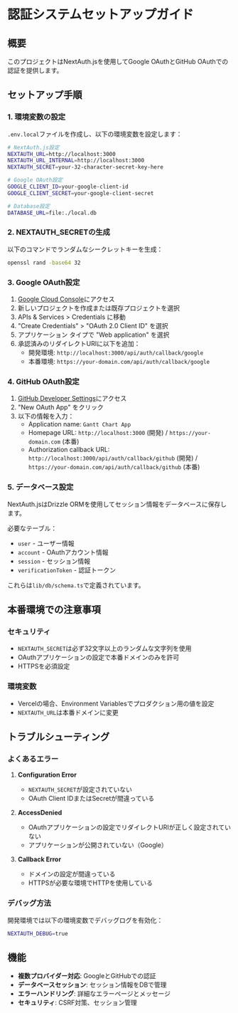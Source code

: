 # 認証システムセットアップガイド

## 概要

このプロジェクトはNextAuth.jsを使用してGoogle OAuthとGitHub OAuthでの認証を提供します。

## セットアップ手順

### 1. 環境変数の設定

`.env.local`ファイルを作成し、以下の環境変数を設定します：

```bash
# NextAuth.js設定
NEXTAUTH_URL=http://localhost:3000
NEXTAUTH_URL_INTERNAL=http://localhost:3000
NEXTAUTH_SECRET=your-32-character-secret-key-here

# Google OAuth設定
GOOGLE_CLIENT_ID=your-google-client-id
GOOGLE_CLIENT_SECRET=your-google-client-secret

# Database設定
DATABASE_URL=file:./local.db
```

### 2. NEXTAUTH_SECRETの生成

以下のコマンドでランダムなシークレットキーを生成：

```bash
openssl rand -base64 32
```

### 3. Google OAuth設定

1. [Google Cloud Console](https://console.cloud.google.com)にアクセス
2. 新しいプロジェクトを作成または既存プロジェクトを選択
3. APIs & Services > Credentials に移動
4. "Create Credentials" > "OAuth 2.0 Client ID" を選択
5. アプリケーション タイプで "Web application" を選択
6. 承認済みのリダイレクトURIに以下を追加：
   - 開発環境: `http://localhost:3000/api/auth/callback/google`
   - 本番環境: `https://your-domain.com/api/auth/callback/google`

### 4. GitHub OAuth設定

1. [GitHub Developer Settings](https://github.com/settings/developers)にアクセス
2. "New OAuth App" をクリック
3. 以下の情報を入力：
   - Application name: `Gantt Chart App`
   - Homepage URL: `http://localhost:3000` (開発) / `https://your-domain.com` (本番)
   - Authorization callback URL: `http://localhost:3000/api/auth/callback/github` (開発) / `https://your-domain.com/api/auth/callback/github` (本番)

### 5. データベース設定

NextAuth.jsはDrizzle ORMを使用してセッション情報をデータベースに保存します。

必要なテーブル：
- `user` - ユーザー情報
- `account` - OAuthアカウント情報
- `session` - セッション情報
- `verificationToken` - 認証トークン

これらは`lib/db/schema.ts`で定義されています。

## 本番環境での注意事項

### セキュリティ
- `NEXTAUTH_SECRET`は必ず32文字以上のランダムな文字列を使用
- OAuthアプリケーションの設定で本番ドメインのみを許可
- HTTPSを必須設定

### 環境変数
- Vercelの場合、Environment Variablesでプロダクション用の値を設定
- `NEXTAUTH_URL`は本番ドメインに変更

## トラブルシューティング

### よくあるエラー

1. **Configuration Error**
   - `NEXTAUTH_SECRET`が設定されていない
   - OAuth Client IDまたはSecretが間違っている

2. **AccessDenied**
   - OAuthアプリケーションの設定でリダイレクトURIが正しく設定されていない
   - アプリケーションが公開されていない（Google）

3. **Callback Error**
   - ドメインの設定が間違っている
   - HTTPSが必要な環境でHTTPを使用している

### デバッグ方法

開発環境では以下の環境変数でデバッグログを有効化：

```bash
NEXTAUTH_DEBUG=true
```

## 機能

- **複数プロバイダー対応**: GoogleとGitHubでの認証
- **データベースセッション**: セッション情報をDBで管理
- **エラーハンドリング**: 詳細なエラーページとメッセージ
- **セキュリティ**: CSRF対策、セッション管理